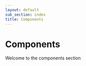 ```yaml
---
layout: default
sub_section: index
title: Components
---
```


# Components

Welcome to the components section